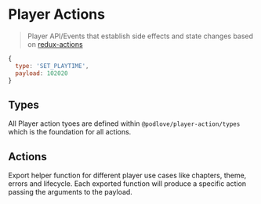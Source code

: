 # Player Actions

> Player API/Events that establish side effects and state changes based on [redux-actions](https://github.com/redux-utilities/redux-actions)

```javascript
{
  type: 'SET_PLAYTIME',
  payload: 102020
}
```

## Types

All Player action tyoes are defined within `@podlove/player-action/types` which is the foundation for all actions.

## Actions

Export helper function for different player use cases like chapters, theme, errors and lifecycle. Each exported function will produce a specific action passing the arguments to the payload.
